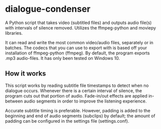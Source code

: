 # dialogue-condenser
A Python script that takes video (subtitled files) and outputs audio file(s) with intervals of silence removed. Utilizes the ffmpeg-python and moviepy libraries.

It can read and write the most common video/audio files, separately or in batches. The codecs that you can use to export with is based off your installation of ffmpeg-python (ffmpeg). By default, the program exports .mp3 audio-files. It has only been tested on Windows 10.

## How it works
This script works by reading subtitle file timestamps to detect when no dialogue occurs. Whenever there is a certain interval of silence, the program cuts out that portion of audio. Fade-in/out effects are applied in-between audio segments in order to improve the listening experience.

Accurate subtitle timing is preferable. However, padding is added to the beginning and end of audio segments (subclips) by default; the amount of padding can be configured in the settings file (settings.conf).
